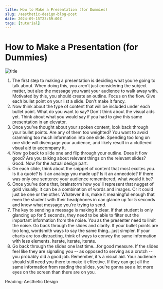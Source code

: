 ```yaml
---
title: How to Make a Presentation (for Dummies)
slug: /aesthetic-design-blog-post
date: 2024-09-15T23:59:00Z
tags: [tutorial]
---
```


# How to Make a Presentation (for Dummies)

![title](/img/graphicdesign.png)


1. The first step to making a presentation is deciding what you're going to talk about. When doing this, you aren't just considering the subject matter, but also the message you want your audience to walk away with. Motivated by this, you should create an outline. Focus on the flow. Give each bullet point on your list a slide. Don't make it fancy. 
2. Now think about the type of content that will be included under each bullet point. What do you want to say? Don't think about the visual aids yet. Think about what you would say if you had to give this same presentation in an elevator. 
3. Once you've thought about your spoken content, look back through your bullet points. Are any of them too weighted? You want to avoid cramming too much information into one slide. Spending too long on one slide will disengage your audience, and likely result in a cluttered visual aid to accompany it.
4. Now go back to slide one and flip through your outline. Does it flow good? Are you talking about relevant things on the relevant slides? Good. Now for the actual design part. 
5. On each slide, think about the snippet of content that most excites you. Is it a quote? Is it an analogy you made up? Is it an annecdote? If there was only one sentence your audience remembered, what would it be?
6. Once you've done that, brainstorm how you'll represent that nugget of gold visually. It can be a combination of words and images. Or it could just be one or the other. Whatever it is, make it meaningful enough that even the student with their headphones in can glance up for 5 seconds and know what message you're trying to send. 
7. The key to sending a message is making it clear. If that student is only glancing up for 5 seconds, they need to be able to filter out the important information from the noise. You as the presenter need to limit the noise. Go back through the slides and clarify. If your bullet points are too long, wordsmith ways to say the same thing...just simpler. If your charts are too distracting, think of ways to convey the same information with less elements. Iterate, iterate, iterate. 
8. Go back through the slides one last time...for good measure. If the slides feel like they are signaling you -- as opposed to serving as a crutch -- you probably did a good job. Remember, it's a visual aid. Your audience should still need you there to make it effective. If they can get all the same information from reading the slides, you're gonna see a lot more eyes on the screen than there are on you. 

Reading: Aesthetic Design